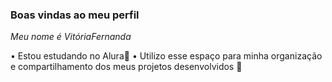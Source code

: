 ### Boas vindas ao meu perfil

_Meu nome é VitóriaFernanda_


• Estou estudando no Alura📑
• Utilizo esse espaço para minha organização e compartilhamento dos meus projetos desenvolvidos 🥇


